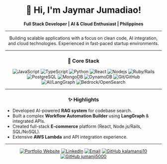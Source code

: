 <div align="center">

# 👋 Hi, I'm Jaymar Jumadiao!

**Full Stack Developer | AI & Cloud Enthusiast | Philippines**

</div>

---

<p align="center">
  Building scalable applications with a focus on clean code, AI integration, and cloud technologies. Experienced in fast-paced startup environments.
</p>

---

<h3 align="center">🚀 Core Stack</h3>

<p align="center">
  <img src="https://img.shields.io/badge/-JavaScript-F7DF1E?style=flat-square&logo=javascript&logoColor=black" alt="JavaScript"/>
  <img src="https://img.shields.io/badge/-TypeScript-3178C6?style=flat-square&logo=typescript&logoColor=white" alt="TypeScript"/>
  <img src="https://img.shields.io/badge/-Python-3776AB?style=flat-square&logo=python&logoColor=white" alt="Python"/>
  <img src="https://img.shields.io/badge/-React-61DAFB?style=flat-square&logo=react&logoColor=black" alt="React"/>
  <img src="https://img.shields.io/badge/-Node.js-339933?style=flat-square&logo=nodedotjs&logoColor=white" alt="Nodejs"/>
  <img src="https://img.shields.io/badge/-Ruby_|_Rails-CC0000?style=flat-square&logo=rubyonrails&logoColor=white" alt="Ruby/Rails"/>
  <br/>
  <img src="https://img.shields.io/badge/-PostgreSQL-4169E1?style=flat-square&logo=postgresql&logoColor=white" alt="PostgreSQL"/>
  <img src="https://img.shields.io/badge/-MongoDB-47A248?style=flat-square&logo=mongodb&logoColor=white" alt="MongoDB"/>
  <img src="https://img.shields.io/badge/-DynamoDB-4053D6?style=flat-square&logo=amazondynamodb&logoColor=white" alt="DynamoDB"/>
  <img src="https://img.shields.io/badge/-Git_|_GitHub-181717?style=flat-square&logo=github&logoColor=white" alt="Git/GitHub"/>
  <br/>
   <img src="https://img.shields.io/badge/-AI_|_LangGraph-blueviolet?style=flat-square" alt="AI/LangGraph"/>
   <img src="https://img.shields.io/badge/-AWS_|_Serverless-darkorange?style=flat-square&logo=amazon-aws&logoColor=white" alt="Bedrock/OpenSearch"/>
</p>

---

<h3 align="center">✨ Highlights</h3>

*   Developed AI-powered **RAG system** for codebase search.
*   Built a complex **Workflow Automation Builder** using **LangGraph** & integrated APIs.
*   Created full-stack **E-commerce** platform (React, Node.js/Rails, SQL/NoSQL).
*   Extensive **AWS Lambda** and API integration experience.

---

<div align="center">
  <a href="https://jaymarjumadiao.co/" target="_blank"><img src="https://img.shields.io/badge/Portfolio-Website-4CAF50?style=for-the-badge&logo=googlechrome&logoColor=white" alt="Portfolio Website"/></a>
  <a href="https://www.linkedin.com/in/jjumadiao/" target="_blank"><img src="https://img.shields.io/badge/LinkedIn-Connect-0A66C2?style=for-the-badge&logo=linkedin&logoColor=white" alt="LinkedIn"/></a>
  <a href="mailto:jjum1337@outlook.com"><img src="https://img.shields.io/badge/Email-Contact_Me-D14836?style=for-the-badge&logo=gmail&logoColor=white" alt="Email"/></a>
  <a href="https://github.com/kalamansi10" target="_blank"><img src="https://img.shields.io/badge/GitHub-kalamansi10-181717?style=for-the-badge&logo=github&logoColor=white" alt="GitHub kalamansi10"/></a>
  <a href="https://github.com/jumanji5000" target="_blank"><img src="https://img.shields.io/badge/GitHub-jumanji5000-181717?style=for-the-badge&logo=github&logoColor=white" alt="GitHub jumanji5000"/></a>
</div>
